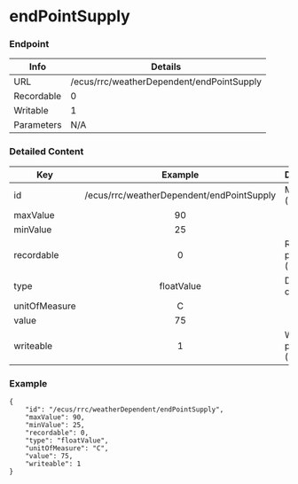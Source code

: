# endPointSupply



### Endpoint

| Info  | Details |
| ------------- | ------------- |
| URL   | /ecus/rrc/weatherDependent/endPointSupply   |
| Recordable   | 0   |
| Writable   | 1   |
| Parameters  | N/A  |

### Detailed Content

|  Key  | Example | Description |
| ------------- | :------: | ------------------------------ |
|  id | /ecus/rrc/weatherDependent/endPointSupply | Message ID (URL) |
|  maxValue | 90 |  |
|  minValue | 25 |  |
|  recordable | 0 | Recordable parameter (0=No) |
|  type | floatValue | Data type of value |
|  unitOfMeasure | C |  |
|  value | 75 |  |
|  writeable | 1 | Writable parameter (0=No) |



### Example
```
{
    "id": "/ecus/rrc/weatherDependent/endPointSupply",
    "maxValue": 90,
    "minValue": 25,
    "recordable": 0,
    "type": "floatValue",
    "unitOfMeasure": "C",
    "value": 75,
    "writeable": 1
}
```
